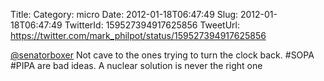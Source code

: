 Title: 
Category: micro
Date: 2012-01-18T06:47:49
Slug: 2012-01-18T06:47:49
TwitterId: 159527394917625856
TweetUrl: https://twitter.com/mark_philpot/status/159527394917625856

[@senatorboxer](https://twitter.com/senatorboxer) Not cave to the ones trying to turn the clock back.  #SOPA #PIPA are bad ideas.  A nuclear solution is never the right one
